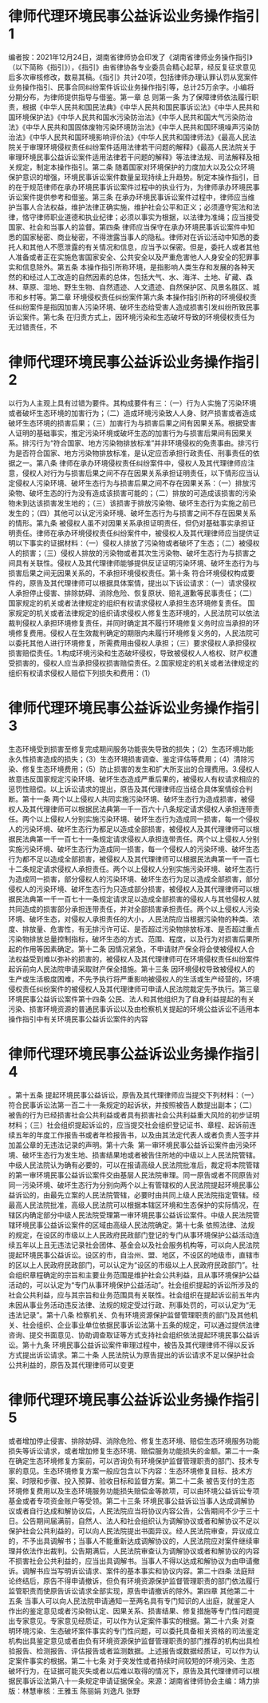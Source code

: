 # 律师代理环境民事公益诉讼业务操作指引1

编者按：2021年12月24日，湖南省律师协会印发了《湖南省律师业务操作指引》（以下简称《指引》），《指引》由省律协各专业委员会精心起草，经反复征求意见后多次审核修改，数易其稿。《指引》共计20项，包括律师办理认罪认罚从宽案件业务操作指引、民事合同纠纷案件诉讼业务操作指引等，总计25万余字。小编将分期分布，为律师提供指导与借鉴。第一章   总  则第一条  为了保障律师依法履行职责，根据《中华人民共和国民法典》《中华人民共和国民事诉讼法》《中华人民共和国环境保护法》《中华人民共和国水污染防治法》《中华人民共和国大气污染防治法》《中华人民共和国固体废物污染环境防治法》《中华人民共和国环境噪声污染防治法》《中华人民共和国环境影响评价法》《中华人民共和国律师法》《最高人民法院关于审理环境侵权责任纠纷案件适用法律若干问题的解释》《最高人民法院关于审理环境民事公益诉讼案件适用法律若干问题的解释》等法律法规、司法解释及相关规定，制定本操作指引。第二条  随着国家对环境保护的力度加大以及公众环境保护意识的增强，环境民事诉讼案件数量呈现持续上升趋势。制定本操作指引，目的在于规范律师在承办环境民事诉讼案件过程中的执业行为，为律师承办环境民事诉讼案件提供参考和借鉴。第三条  在承办环境民事诉讼案件过程中，律师应当维护当事人合法权益，维护法律正确实施，维护社会公平和正义；必须遵守宪法和法律，恪守律师职业道德和执业纪律；必须以事实为根据，以法律为准绳；应当接受国家、社会和当事人的监督。第四条  律师应当保守在承办环境民事诉讼案件中知悉的国家秘密、商业秘密，不得泄露当事人的隐私。律师对在诉讼活动中知悉的委托人和其他人不愿泄露的有关情况和信息，应当予以保密。但是，委托人或者其他人准备或者正在实施危害国家安全、公共安全以及严重危害他人人身安全的犯罪事实和信息除外。第五条  本操作指引所称环境，是指影响人类生存和发展的各种天然的和经过人工改造的自然因素的总体，包括大气、水、海洋、土地、矿藏、森林、草原、湿地、野生生物、自然遗迹、人文遗迹、自然保护区、风景名胜区、城市和乡村等。第二章  环境侵权责任纠纷案件第六条  本操作指引所称的环境侵权责任纠纷案件是指因加害人污染环境、破坏生态给受害人造成损害引发纠纷所致民事诉讼案件。第七条  在归责方式上，因环境污染和生态破坏导致的环境侵权责任为无过错责任，不

# 律师代理环境民事公益诉讼业务操作指引2

以行为人主观上具有过错为要件。其构成要件有三：（一）行为人实施了污染环境或者破坏生态环境的加害行为；（二）造成环境污染致人人身、财产损害或者造成破坏生态环境的损害后果；（三）加害行为与损害后果之间有因果关系。根据受害人证明的基础事实，推定污染环境或破坏生态的加害行为与损害后果间有因果关系。排污行为“符合国家、地方污染物排放标准”并非环境侵权的免责事由。排污行为是否符合国家、地方污染物排放标准，是认定应否承担行政责任、刑事责任的依据之一。第八条  律师在承办环境侵权责任纠纷案件中，侵权人及其代理律师应注意，侵权人对行为与损害后果之间不存在因果关系承担证明责任，以下情形应当认定侵权人污染环境、破坏生态行为与损害后果之间不存在因果关系：（一）排放污染物、破坏生态的行为没有造成该损害可能的；（二）排放的可造成该损害的污染物未到达该损害发生地的；（三）该损害于排放污染物、破坏生态行为实施之前已发生的；（四）其他可以认定污染环境、破坏生态行为与损害之间不存在因果关系的情形。第九条  被侵权人虽不对因果关系承担证明责任，但仍对基础事实承担证明责任。律师在承办环境侵权责任纠纷案件中，被侵权人及其代理律师应当提供证明以下事实的证据材料：（一）侵权人排放了污染物或者破坏了生态；（二）被侵权人的损害；（三）侵权人排放的污染物或者其次生污染物、破坏生态行为与损害之间具有关联性。侵权人及其代理律师能够提供反证证明污染环境、破坏生态行为与损害后果之间无因果关系的，不承担环境侵权责任。第十条  符合环境侵权构成要件的，原告及其代理律师可以根据具体案情，提出以下诉讼请求：（一）请求侵权人承担停止侵害、排除妨碍、消除危险、恢复原状、赔礼道歉等民事责任；（二）国家规定的机关或者法律规定的组织有权请求侵权人承担生态环境修复责任。 国家规定的机关或者法律规定的组织请求侵权人修复生态环境的，人民法院可以依法裁判侵权人承担环境修复责任，并同时确定其不履行环境修复义务时应当承担的环境修复费用。侵权人在生效裁判确定的期限内未履行环境修复义务的，人民法院可以委托其他人进行环境修复，所需费用由侵权人承担；（三）要求侵权人承担侵权损害赔偿责任。1.构成环境污染和生态破坏侵权，导致被侵权人人格权、财产权遭受损害的，侵权人应当承担侵权损害赔偿责任。2.国家规定的机关或者法律规定的组织有权请求侵权人赔偿下列损失和费用：（1）

# 律师代理环境民事公益诉讼业务操作指引3

生态环境受到损害至修复完成期间服务功能丧失导致的损失；（2）生态环境功能永久性损害造成的损失；（3）生态环境损害调查、鉴定评估等费用；（4）清除污染、修复生态环境费用；（5）防止损害的发生和扩大所支出的合理费用。3.侵权人故意违反国家规定污染环境、破坏生态造成严重后果的，被侵权人有权请求相应的惩罚性赔偿。以上诉讼请求的提出，原告及其代理律师应当结合具体案情综合判断。第十一条  两个以上侵权人共同实施污染环境、破坏生态行为造成损害，被侵权人及其代理律师可以根据民法典第一千一百六十八条规定请求侵权人承担连带责任。两个以上侵权人分别实施污染环境、破坏生态行为造成同一损害，每一个侵权人的污染环境、破坏生态行为都足以造成全部损害，被侵权人及其代理律师可以根据民法典第一千一百七十一条规定请求侵权人承担连带责任。两个以上侵权人分别实施污染环境、破坏生态行为造成同一损害，每一个侵权人的污染环境、破坏生态行为都不足以造成全部损害，被侵权人及其代理律师可以根据民法典第一千一百七十二条规定请求侵权人承担责任。两个以上侵权人分别实施污染环境、破坏生态行为造成同一损害，部分侵权人的污染环境、破坏生态行为足以造成全部损害，部分侵权人的污染环境、破坏生态行为只造成部分损害，被侵权人及其代理律师可以根据民法典第一千一百七十一条规定请求足以造成全部损害的侵权人与其他侵权人就共同造成的损害部分承担连带责任，并对全部损害承担责任。两个以上侵权人污染环境、破坏生态，对侵权人承担责任的大小，人民法院应当根据污染物的种类、浓度、排放量、危害性，有无排污许可证、是否超过污染物排放标准、是否超过重点污染物排放总量控制指标，破坏生态的方式、范围、程度，以及行为对损害后果所起的作用等因素确定。第十二条  因情况紧急，不申请财产保全将会使被侵权人合法权益受到难以弥补的损害的，被侵权人及其代理律师可在环境侵权责任纠纷案件起诉前向人民法院申请采取财产保全措施。第十三条  因环境侵权导致被侵权人的生产或生活极度困难，不先予执行将严重影响被侵权人的生活或生产经营的，环境侵权责任纠纷案件的被侵权人及其代理律师可申请人民法院裁定先予执行。第三章  环境民事公益诉讼案件第十四条  公民、法人和其他组织为了自身利益提起的有关污染、损害环境资源的普通民事诉讼以及由检察机关提起的环境公益诉讼不适用本操作指引中有关环境民事公益诉讼案件的内容

# 律师代理环境民事公益诉讼业务操作指引4

。第十五条  提起环境民事公益诉讼，原告及其代理律师应当提交下列材料：（一）符合民事诉讼法第一百二十一条规定的起诉状，并按照被告人数提出副本；（二）被告的行为已经损害社会公共利益或者具有损害社会公共利益重大风险的初步证明材料；（三）社会组织提起诉讼的，应当提交社会组织登记证书、章程、起诉前连续五年的年度工作报告书或者年检报告书，以及由其法定代表人或者负责人签字并加盖公章的无违法记录的声明。第十六条  第一审环境民事公益诉讼案件由污染环境、破坏生态行为发生地、损害结果地或者被告住所地的中级以上人民法院管辖。中级人民法院认为确有必要的，可以在报请高级人民法院批准后，裁定将本院管辖的第一审环境民事公益诉讼案件交由基层人民法院审理。同一原告或者不同原告对同一污染环境、破坏生态行为分别向两个以上有管辖权的人民法院提起环境民事公益诉讼的，由最先立案的人民法院管辖，必要时由共同上级人民法院指定管辖。经最高人民法院批准，高级人民法院可以根据本辖区环境和生态保护的实际情况，在辖区内确定部分中级人民法院受理第一审环境民事公益诉讼案件。中级人民法院管辖环境民事公益诉讼案件的区域由高级人民法院确定。第十七条  依照法律、法规的规定，在设区的市级以上人民政府民政部门登记的专门从事环境保护公益活动连续五年以上且无违法记录社会团体、基金会以及社会服务机构等，可以向人民法院提起环境民事公益诉讼。设区的市，自治州、盟、地区，不设区的地级市，直辖市的区以上人民政府民政部门，可以认定为“设区的市级以上人民政府民政部门”。社会组织章程确定的宗旨和主要业务范围是维护社会公共利益，且从事环境保护公益活动的，可以认定为“专门从事环境保护公益活动”。社会组织提起的诉讼所涉及的社会公共利益，应与其宗旨和业务范围具有关联性。社会组织在提起诉讼前五年内未因从事业务活动违反法律、法规的规定受过行政、刑事处罚的，可以认定为“无违法记录”。第十八条  检察机关、负有环境资源保护监督管理职责的部门及其他机关、社会组织、企业事业单位依据民事诉讼法第十五条的规定，可以通过提供法律咨询、提交书面意见、协助调查取证等方式支持社会组织依法提起环境民事公益诉讼。第十九条  环境民事公益诉讼案件审理过程中，被告及其代理律师不得以反诉方式提出诉讼请求。第二十条  人民法院认为原告提出的诉讼请求不足以保护社会公共利益的，原告及其代理律师可以变更

# 律师代理环境民事公益诉讼业务操作指引5

或者增加停止侵害、排除妨碍、消除危险、修复生态环境、赔偿生态环境服务功能损失等诉讼请求，或者增加修复生态环境、赔偿服务功能损失的金额。第二十一条  在确定生态环境修复方案前，可以咨询负有环境保护监督管理职责的部门、技术专家的意见。生态环境修复方案一般应包含以下内容：生态环境修复目标、技术方案、时限和步骤、投入预算、验收目标和监督方案。第二十二条  被告支付的生态环境修复费用以及生态环境服务功能损失赔偿金等款项，可以由环境公益诉讼专项基金或者专项资金账户等受领。第二十三条  环境民事公益诉讼当事人达成调解协议或者自行达成和解协议后，人民法院应当将协议内容公告，公告期间不少于三十日。公告期间届满前，自然人、法人和社会组织认为调解协议或者和解协议不足以保护社会公共利益的，可以向人民法院提出书面异议。经人民法院审查，异议成立的，不予出具调解书；当事人不能重新达成调解协议的，人民法院应对案件继续审理并依法作出裁判。公告期满后，人民法院审查认为调解协议或者和解协议的内容不损害社会公共利益的，应当出具调解书。当事人不得以达成和解协议为由申请撤诉。调解书应当写明诉讼请求、案件的基本事实和协议内容。第二十四条  法庭辩论终结后，原告不得申请撤诉，但负有环境资源保护监督管理职责的部门依法履行监管职责而使原告诉讼请求全部实现，原告申请撤诉的除外。第四章  其他第二十五条  当事人可以向人民法院申请通知一至两名具有专门知识的人出庭，就鉴定人作出的鉴定意见或者污染物认定、因果关系、损害结果、修复措施等专门性问题提出专家意见。专家意见经质证，可以作为认定案件事实的根据。第二十六条  对查明环境污染、生态破坏案件事实的专门性问题，可以委托具备相关资格的司法鉴定机构出具鉴定意见或者由负有环境资源保护监督管理职责的部门推荐的机构出具检验报告、检测报告、评估报告或者监测数据。上述报告或数据经质证，可以作为认定案件事实的根据。第二十七条  对于突发性或者持续时间较短的环境污染、生态破坏行为，在证据可能灭失或者以后难以取得的情况下，原告及其代理律师可以根据民事诉讼法第八十一条规定申请证据保全。来源：湖南省律师协会主编：靖力排版：林慧审核：王雅玉 陈丽娟 刘逸凡 张野

